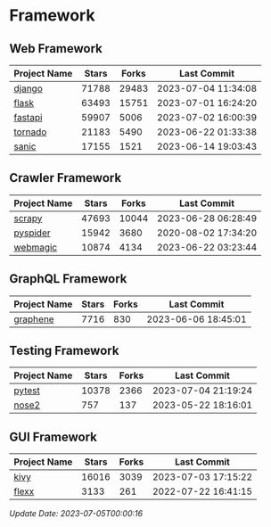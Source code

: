 # Framework

## Web Framework
| Project Name | Stars | Forks | Last Commit |
| ------------ | ----- | ----- | ----------- |
| [django](https://github.com/django/django) | 71788 | 29483 | 2023-07-04 11:34:08 |
| [flask](https://github.com/pallets/flask) | 63493 | 15751 | 2023-07-01 16:24:20 |
| [fastapi](https://github.com/tiangolo/fastapi) | 59907 | 5006 | 2023-07-02 16:00:39 |
| [tornado](https://github.com/tornadoweb/tornado) | 21183 | 5490 | 2023-06-22 01:33:38 |
| [sanic](https://github.com/sanic-org/sanic) | 17155 | 1521 | 2023-06-14 19:03:43 |

## Crawler Framework
| Project Name | Stars | Forks | Last Commit |
| ------------ | ----- | ----- | ----------- |
| [scrapy](https://github.com/scrapy/scrapy) | 47693 | 10044 | 2023-06-28 06:28:49 |
| [pyspider](https://github.com/binux/pyspider) | 15942 | 3680 | 2020-08-02 17:34:20 |
| [webmagic](https://github.com/code4craft/webmagic) | 10874 | 4134 | 2023-06-22 03:23:44 |

## GraphQL Framework
| Project Name | Stars | Forks | Last Commit |
| ------------ | ----- | ----- | ----------- |
| [graphene](https://github.com/graphql-python/graphene) | 7716 | 830 | 2023-06-06 18:45:01 |

## Testing Framework
| Project Name | Stars | Forks | Last Commit |
| ------------ | ----- | ----- | ----------- |
| [pytest](https://github.com/pytest-dev/pytest) | 10378 | 2366 | 2023-07-04 21:19:24 |
| [nose2](https://github.com/nose-devs/nose2) | 757 | 137 | 2023-05-22 18:16:01 |

## GUI Framework
| Project Name | Stars | Forks | Last Commit |
| ------------ | ----- | ----- | ----------- |
| [kivy](https://github.com/kivy/kivy) | 16016 | 3039 | 2023-07-03 17:15:22 |
| [flexx](https://github.com/flexxui/flexx) | 3133 | 261 | 2022-07-22 16:41:15 |

*Update Date: 2023-07-05T00:00:16*